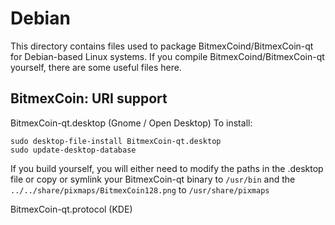 
Debian
====================
This directory contains files used to package BitmexCoind/BitmexCoin-qt
for Debian-based Linux systems. If you compile BitmexCoind/BitmexCoin-qt yourself, there are some useful files here.

## BitmexCoin: URI support ##


BitmexCoin-qt.desktop  (Gnome / Open Desktop)
To install:

	sudo desktop-file-install BitmexCoin-qt.desktop
	sudo update-desktop-database

If you build yourself, you will either need to modify the paths in
the .desktop file or copy or symlink your BitmexCoin-qt binary to `/usr/bin`
and the `../../share/pixmaps/BitmexCoin128.png` to `/usr/share/pixmaps`

BitmexCoin-qt.protocol (KDE)

